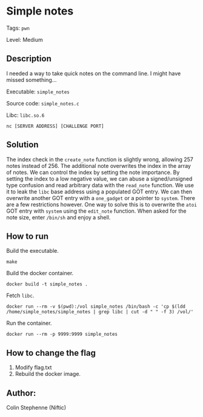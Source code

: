 # Simple notes

Tags: `pwn`

Level: Medium

## Description
I needed a way to take quick notes on the command line. I might have missed something...

Executable: `simple_notes`

Source code: `simple_notes.c`

Libc: `libc.so.6`

`nc [SERVER ADDRESS] [CHALLENGE PORT]`

## Solution
The index check in the `create_note` function is slightly wrong, allowing 257 notes instead of 256. The additional note overwrites the index in the array of notes.
We can control the index by setting the note importance. By setting the index to a low negative value, we can abuse a signed/unsigned type confusion and read arbitrary data with the `read_note` function. We use it to leak the `libc` base address using a populated GOT entry. We can then overwrite another GOT entry with a `one_gadget` or a pointer to `system`. There are a few restrictions however. One way to solve this is to overwrite the `atoi` GOT entry with `system` using the `edit_note` function. When asked for the note size, enter `/bin/sh` and enjoy a shell.

## How to run
Build the executable.
~~~
make
~~~
Build the docker container.
~~~
docker build -t simple_notes .
~~~
Fetch `libc`.
~~~
docker run --rm -v $(pwd):/vol simple_notes /bin/bash -c 'cp $(ldd /home/simple_notes/simple_notes | grep libc | cut -d " " -f 3) /vol/'
~~~
Run the container.
~~~
docker run --rm -p 9999:9999 simple_notes
~~~

## How to change the flag
1. Modify flag.txt
2. Rebuild the docker image.

## Author:
Colin Stephenne (Niftic)

